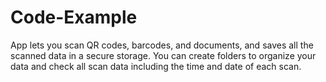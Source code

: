 # Code-Example
App lets you scan QR codes, barcodes, and documents, and saves all the scanned data in a secure storage. 
You can create folders to organize your data and check all scan data including the time and date of each scan.
